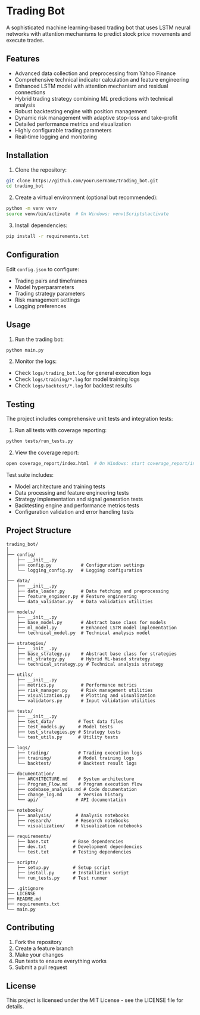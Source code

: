 # Trading Bot

A sophisticated machine learning-based trading bot that uses LSTM neural networks with attention mechanisms to predict stock price movements and execute trades.

## Features

- Advanced data collection and preprocessing from Yahoo Finance
- Comprehensive technical indicator calculation and feature engineering
- Enhanced LSTM model with attention mechanism and residual connections
- Hybrid trading strategy combining ML predictions with technical analysis
- Robust backtesting engine with position management
- Dynamic risk management with adaptive stop-loss and take-profit
- Detailed performance metrics and visualization
- Highly configurable trading parameters
- Real-time logging and monitoring

## Installation

1. Clone the repository:
```bash
git clone https://github.com/yourusername/trading_bot.git
cd trading_bot
```

2. Create a virtual environment (optional but recommended):
```bash
python -m venv venv
source venv/bin/activate  # On Windows: venv\Scripts\activate
```

3. Install dependencies:
```bash
pip install -r requirements.txt
```

## Configuration

Edit `config.json` to configure:
- Trading pairs and timeframes
- Model hyperparameters
- Trading strategy parameters
- Risk management settings
- Logging preferences

## Usage

1. Run the trading bot:
```bash
python main.py
```

2. Monitor the logs:
- Check `logs/trading_bot.log` for general execution logs
- Check `logs/training/*.log` for model training logs
- Check `logs/backtest/*.log` for backtest results

## Testing

The project includes comprehensive unit tests and integration tests:

1. Run all tests with coverage reporting:
```bash
python tests/run_tests.py
```

2. View the coverage report:
```bash
open coverage_report/index.html  # On Windows: start coverage_report/index.html
```

Test suite includes:
- Model architecture and training tests
- Data processing and feature engineering tests
- Strategy implementation and signal generation tests
- Backtesting engine and performance metrics tests
- Configuration validation and error handling tests

## Project Structure

```
trading_bot/
│
├── config/
│   ├── __init__.py
│   ├── config.py           # Configuration settings
│   └── logging_config.py   # Logging configuration
│
├── data/
│   ├── __init__.py
│   ├── data_loader.py      # Data fetching and preprocessing
│   ├── feature_engineer.py # Feature engineering
│   └── data_validator.py   # Data validation utilities
│
├── models/
│   ├── __init__.py
│   ├── base_model.py       # Abstract base class for models
│   ├── ml_model.py         # Enhanced LSTM model implementation
│   └── technical_model.py  # Technical analysis model
│
├── strategies/
│   ├── __init__.py
│   ├── base_strategy.py    # Abstract base class for strategies
│   ├── ml_strategy.py      # Hybrid ML-based strategy
│   └── technical_strategy.py # Technical analysis strategy
│
├── utils/
│   ├── __init__.py
│   ├── metrics.py          # Performance metrics
│   ├── risk_manager.py     # Risk management utilities
│   ├── visualization.py    # Plotting and visualization
│   └── validators.py       # Input validation utilities
│
├── tests/
│   ├── __init__.py
│   ├── test_data/         # Test data files
│   ├── test_models.py     # Model tests
│   ├── test_strategies.py # Strategy tests
│   └── test_utils.py      # Utility tests
│
├── logs/
│   ├── trading/           # Trading execution logs
│   ├── training/          # Model training logs
│   └── backtest/          # Backtest result logs
│
├── documentation/
│   ├── ARCHITECTURE.md    # System architecture
│   ├── Program_Flow.md    # Program execution flow
│   ├── codebase_analysis.md # Code documentation
│   ├── change_log.md      # Version history
│   └── api/              # API documentation
│
├── notebooks/
│   ├── analysis/         # Analysis notebooks
│   ├── research/         # Research notebooks
│   └── visualization/    # Visualization notebooks
│
├── requirements/
│   ├── base.txt         # Base dependencies
│   ├── dev.txt          # Development dependencies
│   └── test.txt         # Testing dependencies
│
├── scripts/
│   ├── setup.py         # Setup script
│   ├── install.py       # Installation script
│   └── run_tests.py     # Test runner
│
├── .gitignore
├── LICENSE
├── README.md
├── requirements.txt
└── main.py
```

## Contributing

1. Fork the repository
2. Create a feature branch
3. Make your changes
4. Run tests to ensure everything works
5. Submit a pull request

## License

This project is licensed under the MIT License - see the LICENSE file for details.

